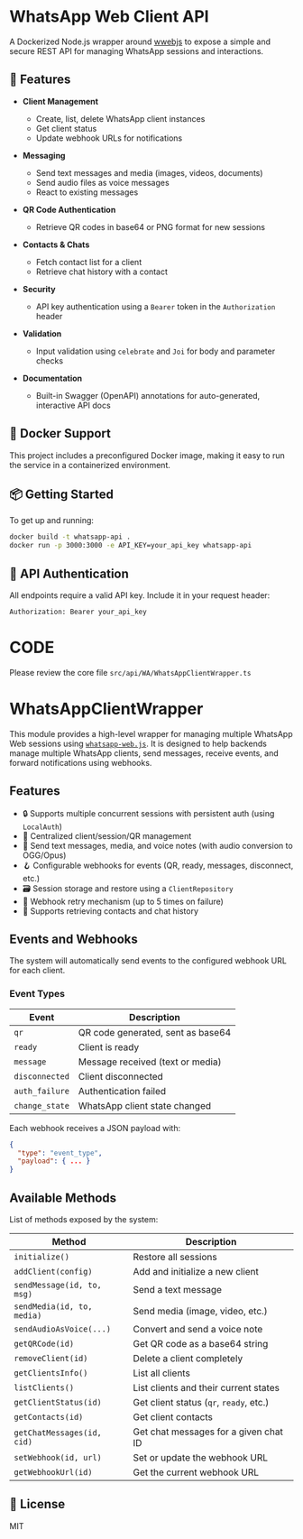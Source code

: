 # WhatsApp Web Client API

A Dockerized Node.js wrapper around [wwebjs](https://wwebjs.dev/) to expose a simple and secure REST API for managing WhatsApp sessions and interactions.

## 🚀 Features

- **Client Management**  
  - Create, list, delete WhatsApp client instances  
  - Get client status  
  - Update webhook URLs for notifications  

- **Messaging**  
  - Send text messages and media (images, videos, documents)  
  - Send audio files as voice messages  
  - React to existing messages  

- **QR Code Authentication**  
  - Retrieve QR codes in base64 or PNG format for new sessions  

- **Contacts & Chats**  
  - Fetch contact list for a client  
  - Retrieve chat history with a contact  

- **Security**  
  - API key authentication using a `Bearer` token in the `Authorization` header  

- **Validation**  
  - Input validation using `celebrate` and `Joi` for body and parameter checks  

- **Documentation**  
  - Built-in Swagger (OpenAPI) annotations for auto-generated, interactive API docs  

## 🐳 Docker Support

This project includes a preconfigured Docker image, making it easy to run the service in a containerized environment.

## 📦 Getting Started

To get up and running:

```bash
docker build -t whatsapp-api .
docker run -p 3000:3000 -e API_KEY=your_api_key whatsapp-api
```

## 🔐 API Authentication

All endpoints require a valid API key. Include it in your request header:


`Authorization: Bearer your_api_key`


# CODE
Please review the core file `src/api/WA/WhatsAppClientWrapper.ts`

# WhatsAppClientWrapper

This module provides a high-level wrapper for managing multiple WhatsApp Web sessions using [`whatsapp-web.js`](https://github.com/pedroslopez/whatsapp-web.js). It is designed to help backends manage multiple WhatsApp clients, send messages, receive events, and forward notifications using webhooks.

## Features

- 🔒 Supports multiple concurrent sessions with persistent auth (using `LocalAuth`)
- 🧠 Centralized client/session/QR management
- 📩 Send text messages, media, and voice notes (with audio conversion to OGG/Opus)
- 🪝 Configurable webhooks for events (QR, ready, messages, disconnect, etc.)
- 🗃️ Session storage and restore using a `ClientRepository`
- 🔁 Webhook retry mechanism (up to 5 times on failure)
- 📜 Supports retrieving contacts and chat history


## Events and Webhooks

The system will automatically send events to the configured webhook URL for each client.

### Event Types

| Event         | Description                             |
|---------------|-----------------------------------------|
| `qr`          | QR code generated, sent as base64       |
| `ready`       | Client is ready                         |
| `message`     | Message received (text or media)        |
| `disconnected`| Client disconnected                     |
| `auth_failure`| Authentication failed                   |
| `change_state`| WhatsApp client state changed           |

Each webhook receives a JSON payload with:

```json
{
  "type": "event_type",
  "payload": { ... }
}
```

## Available Methods

List of methods exposed by the system:

| Method                         | Description                                |
|--------------------------------|--------------------------------------------|
| `initialize()`                 | Restore all sessions                       |
| `addClient(config)`           | Add and initialize a new client           |
| `sendMessage(id, to, msg)`    | Send a text message                        |
| `sendMedia(id, to, media)`    | Send media (image, video, etc.)           |
| `sendAudioAsVoice(...)`       | Convert and send a voice note             |
| `getQRCode(id)`               | Get QR code as a base64 string             |
| `removeClient(id)`            | Delete a client completely                 |
| `getClientsInfo()`            | List all clients                           |
| `listClients()`               | List clients and their current states      |
| `getClientStatus(id)`         | Get client status (`qr`, `ready`, etc.)    |
| `getContacts(id)`             | Get client contacts                        |
| `getChatMessages(id, cid)`    | Get chat messages for a given chat ID      |
| `setWebhook(id, url)`         | Set or update the webhook URL              |
| `getWebhookUrl(id)`           | Get the current webhook URL                |



## 📄 License

MIT
